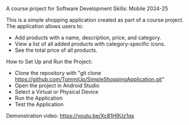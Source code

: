 A course project for Software Development Skills: Mobile 2024-25

This is a simple shopping application created as part of a course project. The application allows users to:
- Add products with a name, description, price, and category.
- View a list of all added products with category-specific icons.
- See the total price of all products.

How to Set Up and Run the Project:
- Clone the repository with "git clone https://github.com/TommiUp/SimpleShoppingApplication.git"
- Open the project in Android Studio
- Select a Virtual or Physical Device
- Run the Application
- Test the Application

Demonstration video:
https://youtu.be/Xc81H9Uz1qs
